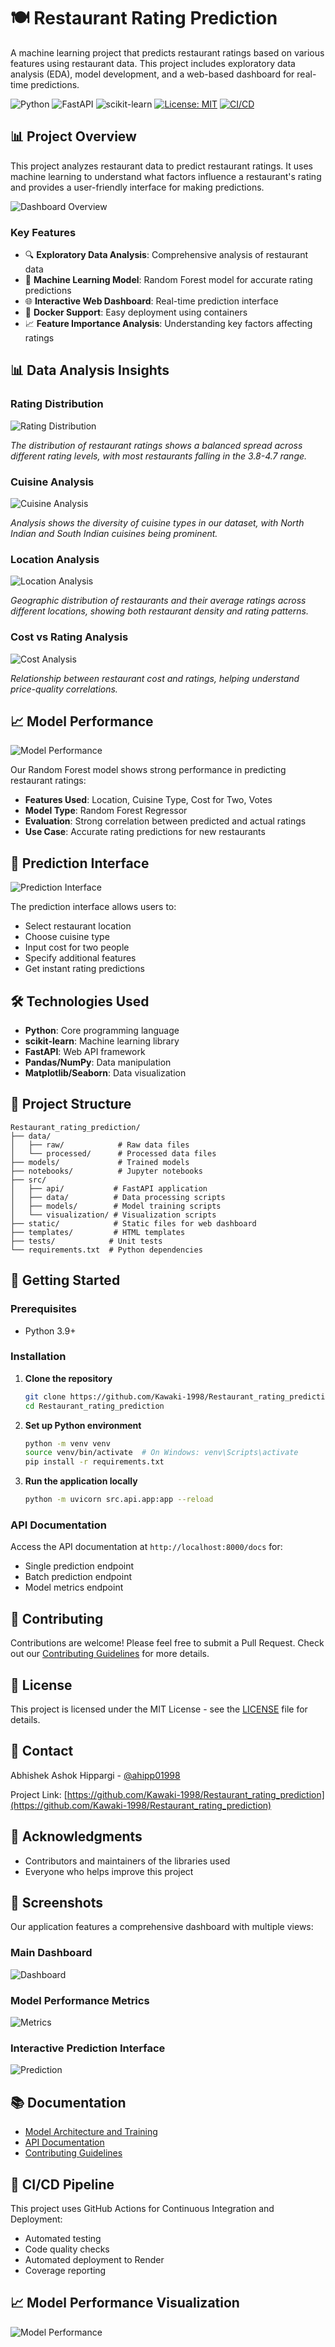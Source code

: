 # 🍽️ Restaurant Rating Prediction

A machine learning project that predicts restaurant ratings based on various features using restaurant data. This project includes exploratory data analysis (EDA), model development, and a web-based dashboard for real-time predictions.

![Python](https://img.shields.io/badge/Python-3.9-blue.svg)
![FastAPI](https://img.shields.io/badge/FastAPI-0.68.0-green.svg)
![scikit-learn](https://img.shields.io/badge/scikit--learn-0.24.2-orange.svg)
[![License: MIT](https://img.shields.io/badge/License-MIT-yellow.svg)](https://opensource.org/licenses/MIT)
[![CI/CD](https://github.com/Kawaki-1998/Restaurant_rating_prediction/actions/workflows/ci-cd.yml/badge.svg)](https://github.com/Kawaki-1998/Restaurant_rating_prediction/actions/workflows/ci-cd.yml)

## 📊 Project Overview

This project analyzes restaurant data to predict restaurant ratings. It uses machine learning to understand what factors influence a restaurant's rating and provides a user-friendly interface for making predictions.

![Dashboard Overview](docs/images/dashboard/dashboard_overview.png)

### Key Features

- 🔍 **Exploratory Data Analysis**: Comprehensive analysis of restaurant data
- 🤖 **Machine Learning Model**: Random Forest model for accurate rating predictions
- 🌐 **Interactive Web Dashboard**: Real-time prediction interface
- 🐳 **Docker Support**: Easy deployment using containers
- 📈 **Feature Importance Analysis**: Understanding key factors affecting ratings

## 📊 Data Analysis Insights

### Rating Distribution
![Rating Distribution](docs/images/visualizations/rating_distribution.png)

*The distribution of restaurant ratings shows a balanced spread across different rating levels, with most restaurants falling in the 3.8-4.7 range.*

### Cuisine Analysis
![Cuisine Analysis](docs/images/visualizations/cuisine_analysis.png)

*Analysis shows the diversity of cuisine types in our dataset, with North Indian and South Indian cuisines being prominent.*

### Location Analysis
![Location Analysis](docs/images/visualizations/location_analysis.png)

*Geographic distribution of restaurants and their average ratings across different locations, showing both restaurant density and rating patterns.*

### Cost vs Rating Analysis
![Cost Analysis](docs/images/visualizations/cost_analysis.png)

*Relationship between restaurant cost and ratings, helping understand price-quality correlations.*

## 📈 Model Performance

![Model Performance](docs/images/dashboard/model_performance.png)

Our Random Forest model shows strong performance in predicting restaurant ratings:
- **Features Used**: Location, Cuisine Type, Cost for Two, Votes
- **Model Type**: Random Forest Regressor
- **Evaluation**: Strong correlation between predicted and actual ratings
- **Use Case**: Accurate rating predictions for new restaurants

## 🎯 Prediction Interface

![Prediction Interface](docs/images/dashboard/prediction_interface.png)

The prediction interface allows users to:
- Select restaurant location
- Choose cuisine type
- Input cost for two people
- Specify additional features
- Get instant rating predictions

## 🛠️ Technologies Used

- **Python**: Core programming language
- **scikit-learn**: Machine learning library
- **FastAPI**: Web API framework
- **Pandas/NumPy**: Data manipulation
- **Matplotlib/Seaborn**: Data visualization

## 📁 Project Structure

```
Restaurant_rating_prediction/
├── data/
│   ├── raw/            # Raw data files
│   └── processed/      # Processed data files
├── models/             # Trained models
├── notebooks/          # Jupyter notebooks
├── src/
│   ├── api/           # FastAPI application
│   ├── data/          # Data processing scripts
│   ├── models/        # Model training scripts
│   └── visualization/ # Visualization scripts
├── static/            # Static files for web dashboard
├── templates/         # HTML templates
├── tests/            # Unit tests
└── requirements.txt  # Python dependencies
```

## 🚀 Getting Started

### Prerequisites

- Python 3.9+

### Installation

1. **Clone the repository**
   ```bash
   git clone https://github.com/Kawaki-1998/Restaurant_rating_prediction.git
   cd Restaurant_rating_prediction
   ```

2. **Set up Python environment**
   ```bash
   python -m venv venv
   source venv/bin/activate  # On Windows: venv\Scripts\activate
   pip install -r requirements.txt
   ```

3. **Run the application locally**
   ```bash
   python -m uvicorn src.api.app:app --reload
   ```

### API Documentation

Access the API documentation at `http://localhost:8000/docs` for:
- Single prediction endpoint
- Batch prediction endpoint
- Model metrics endpoint

## 🤝 Contributing

Contributions are welcome! Please feel free to submit a Pull Request. Check out our [Contributing Guidelines](CONTRIBUTING.md) for more details.

## 📄 License

This project is licensed under the MIT License - see the [LICENSE](LICENSE) file for details.

## 👥 Contact

Abhishek Ashok Hippargi - [@ahipp01998](https://twitter.com/ahipp01998)

Project Link: [https://github.com/Kawaki-1998/Restaurant_rating_prediction](https://github.com/Kawaki-1998/Restaurant_rating_prediction)

## 🙏 Acknowledgments

- Contributors and maintainers of the libraries used
- Everyone who helps improve this project 

## 📸 Screenshots

Our application features a comprehensive dashboard with multiple views:

### Main Dashboard
![Dashboard](docs/images/dashboard/dashboard_overview.png)

### Model Performance Metrics
![Metrics](docs/images/dashboard/model_performance.png)

### Interactive Prediction Interface
![Prediction](docs/images/dashboard/prediction_interface.png)

## 📚 Documentation

- [Model Architecture and Training](docs/model.md)
- [API Documentation](http://localhost:8000/docs)
- [Contributing Guidelines](CONTRIBUTING.md)

## 🚀 CI/CD Pipeline

This project uses GitHub Actions for Continuous Integration and Deployment:
- Automated testing
- Code quality checks
- Automated deployment to Render
- Coverage reporting

## 📈 Model Performance Visualization

![Model Performance](docs/images/model_performance.png) 